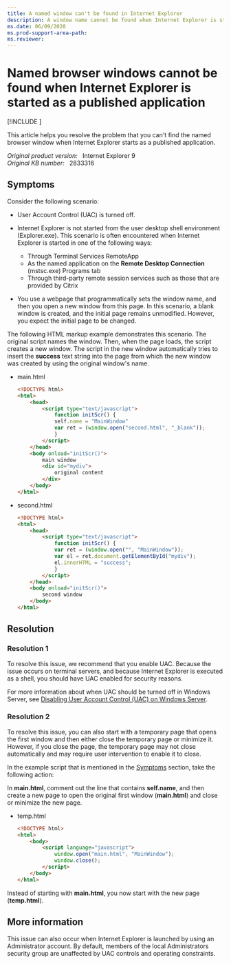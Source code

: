 ```yaml
---
title: A named window can't be found in Internet Explorer
description: A window name cannot be found when Internet Explorer is started by using Terminal Services RemoteApp.
ms.date: 06/09/2020
ms.prod-support-area-path: 
ms.reviewer: 
---
```

# Named browser windows cannot be found when Internet Explorer is started as a published application

[!INCLUDE [](../includes/browsers-important.md)]

This article helps you resolve the problem that you can't find the named browser window when Internet Explorer starts as a published application.

_Original product version:_ &nbsp; Internet Explorer 9  
_Original KB number:_ &nbsp; 2833316

## Symptoms

Consider the following scenario:

- User Account Control (UAC) is turned off.
- Internet Explorer is not started from the user desktop shell environment (Explorer.exe). This scenario is often encountered when Internet Explorer is started in one of the following ways:

  - Through Terminal Services RemoteApp
  - As the named application on the **Remote Desktop Connection** (mstsc.exe) Programs tab
  - Through third-party remote session services such as those that are provided by Citrix

- You use a webpage that programmatically sets the window name, and then you open a new window from this page.
In this scenario, a blank window is created, and the initial page remains unmodified. However, you expect the initial page to be changed.

The following HTML markup example demonstrates this scenario. The original script names the window. Then, when the page loads, the script creates a new window. The script in the new window automatically tries to insert the **success** text string into the page from which the new window was created by using the original window's name.

- main.html

  ```html
  <!DOCTYPE html>
  <html>
      <head>
          <script type="text/javascript">
              function initScr() {
              self.name = "MainWindow"
              var ret = (window.open("second.html", "_blank"));
              }
          </script>
      </head>
      <body onload="initScr()">
          main window
          <div id="mydiv">
              original content
          </div>
      </body>
  </html>
  ```

- second.html

  ```html
  <!DOCTYPE html>
  <html>
      <head>
          <script type="text/javascript">
              function initScr() {
              var ret = (window.open("", "MainWindow"));
              var el = ret.document.getElementById("mydiv");
              el.innerHTML = "success";
              }
          </script>
      </head>
      <body onload="initScr()">
          second window
      </body>
  </html>
  ```

## Resolution

### Resolution 1

To resolve this issue, we recommend that you enable UAC. Because the issue occurs on terminal servers, and because Internet Explorer is executed as a shell, you should have UAC enabled for security reasons.

For more information about when UAC should be turned off in Windows Server, see [Disabling User Account Control (UAC) on Windows Server](https://support.microsoft.com/help/2526083).

### Resolution 2

To resolve this issue, you can also start with a temporary page that opens the first window and then either close the temporary page or minimize it. However, if you close the page, the temporary page may not close automatically and may require user intervention to enable it to close.

In the example script that is mentioned in the [Symptoms](#symptoms) section, take the following action:

In **main.html**, comment out the line that contains **self.name**, and then create a new page to open the original first window (**main.html**) and close or minimize the new page.

- temp.html

  ```html
  <!DOCTYPE html>
  <html>
      <body>
          <script language="javascript">
              window.open("main.html", "MainWindow");
              window.close();
          </script>
      </body>
  </html>
  ```

Instead of starting with **main.html**, you now start with the new page (**temp.html**).

## More information

This issue can also occur when Internet Explorer is launched by using an Administrator account. By default, members of the local Administrators security group are unaffected by UAC controls and operating constraints.
